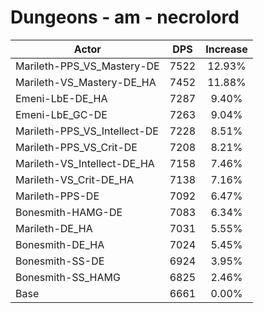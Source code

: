# Dungeons - am - necrolord
| Actor | DPS | Increase |
|---|:---:|:---:|
|Marileth-PPS_VS_Mastery-DE|7522|12.93%|
|Marileth-VS_Mastery-DE_HA|7452|11.88%|
|Emeni-LbE-DE_HA|7287|9.40%|
|Emeni-LbE_GC-DE|7263|9.04%|
|Marileth-PPS_VS_Intellect-DE|7228|8.51%|
|Marileth-PPS_VS_Crit-DE|7208|8.21%|
|Marileth-VS_Intellect-DE_HA|7158|7.46%|
|Marileth-VS_Crit-DE_HA|7138|7.16%|
|Marileth-PPS-DE|7092|6.47%|
|Bonesmith-HAMG-DE|7083|6.34%|
|Marileth-DE_HA|7031|5.55%|
|Bonesmith-DE_HA|7024|5.45%|
|Bonesmith-SS-DE|6924|3.95%|
|Bonesmith-SS_HAMG|6825|2.46%|
|Base|6661|0.00%|
